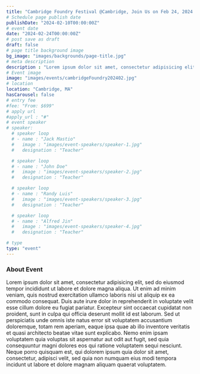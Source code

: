 ```yaml
---
title: "Cambridge Foundry Festival @Cambridge, Join Us on Feb 24, 2024!"
# Schedule page publish date
publishDate: "2024-02-10T00:00:00Z"
# event date
date: "2024-02-24T00:00:00Z"
# post save as draft
draft: false
# page title background image
bg_image: "images/backgrounds/page-title.jpg"
# meta description
description : "Lorem ipsum dolor sit amet, consectetur adipisicing elit, sed do eiusmod tempor incididunt ut labore. dolore magna aliqua. Ut enim ad minim veniam, quis nostrud."
# Event image
image: "images/events/cambridgeFoundry202402.jpg"
# location
location: "Cambridge, MA"
hasCarousel: false
# entry fee
#fee: "From: $699"
# apply url
#apply_url : "#"
# event speaker
# speaker:
  # speaker loop
  # - name : "Jack Mastio"
  #   image : "images/event-speakers/speaker-1.jpg"
  #   designation : "Teacher"

  # speaker loop
  # - name : "John Doe"
  #   image : "images/event-speakers/speaker-2.jpg"
  #   designation : "Teacher"

  # speaker loop
  # - name : "Randy Luis"
  #   image : "images/event-speakers/speaker-3.jpg"
  #   designation : "Teacher"

  # speaker loop
  # - name : "Alfred Jin"
  #   image : "images/event-speakers/speaker-4.jpg"
  #   designation : "Teacher"

# type
type: "event"
---
```


### About Event

Lorem ipsum dolor sit amet, consectetur adipisicing elit, sed do eiusmod tempor incididunt ut labore et dolore magna aliqua. Ut enim ad minim veniam, quis nostrud exercitation ullamco laboris nisi ut aliquip ex ea commodo consequat. Duis aute irure dolor in reprehenderit in voluptate velit esse cillum dolore eu fugiat  pariatur. Excepteur sint occaecat cupidatat non proident, sunt in culpa qui officia deserunt mollit id est laborum. Sed ut perspiciatis unde omnis iste natus error sit voluptatem accusantium doloremque, totam rem aperiam, eaque ipsa quae ab illo inventore veritatis et quasi architecto beatae vitae sunt explicabo. Nemo enim ipsam voluptatem quia voluptas sit aspernatur aut odit aut fugit, sed quia consequuntur magni dolores eos qui ratione voluptatem sequi nesciunt. Neque porro quisquam est, qui dolorem ipsum quia dolor sit amet, consectetur, adipisci velit, sed quia non numquam eius modi tempora incidunt ut labore et dolore magnam aliquam quaerat voluptatem.
